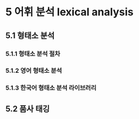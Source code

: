 # 5 어휘 분석 lexical analysis
## 5.1 형태소 분석
### 5.1.1 형태소 분석 절차
### 5.1.2 영어 형태소 분석
### 5.1.3 한국어 형태소 분석 라이브러리
## 5.2 품사 태깅

